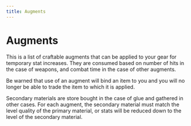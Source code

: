 ```yaml
---
title: Augments
---
```


# Augments

This is a list of craftable augments that can be applied to your gear for temporary stat increases. They are consumed based on number of hits in the case of weapons, and combat time in the case of other augments.

Be warned that use of an augment will bind an item to you and you will no longer be able to trade the item to which it is applied.

Secondary materials are store bought in the case of glue and gathered in other cases. For each augment, the secondary material must match the level quality of the primary material, or stats will be reduced down to the level of the secondary material.

<DataTable :data="augments" />

<script setup>
  import { data as augments } from '../.vitepress/data/augments.data.js'
  import DataTable from '../.vitepress/components/DataTable.vue'
</script>

<style>
  td { white-space:pre-wrap }
</style>
